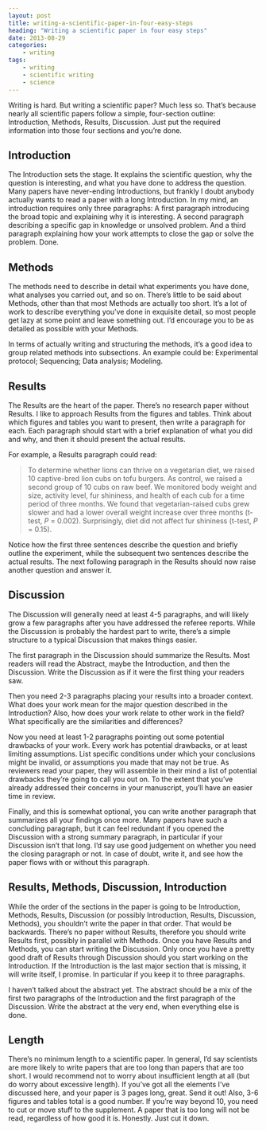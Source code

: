 ```yaml
---
layout: post
title: writing-a-scientific-paper-in-four-easy-steps
heading: "Writing a scientific paper in four easy steps"
date: 2013-08-29
categories: 
    - writing
tags:
    - writing
    - scientific writing
    - science
---
```

Writing is hard. But writing a scientific paper? Much less so. That’s because nearly all scientific papers follow a simple, four-section outline: Introduction, Methods, Results, Discussion. Just put the required information into those four sections and you’re done.

<!--more-->

## Introduction

The Introduction sets the stage. It explains the scientific question, why the question is interesting, and what you have done to address the question. Many papers have never-ending Introductions, but frankly I doubt anybody actually wants to read a paper with a long Introduction. In my mind, an introduction requires only three paragraphs: A first paragraph introducing the broad topic and explaining why it is interesting. A second paragraph describing a specific gap in knowledge or unsolved problem. And a third paragraph explaining how your work attempts to close the gap or solve the problem. Done.

## Methods

The methods need to describe in detail what experiments you have done, what analyses you carried out, and so on. There’s little to be said about Methods, other than that most Methods are actually too short. It’s a lot of work to describe everything you’ve done in exquisite detail, so most people get lazy at some point and leave something out. I’d encourage you to be as detailed as possible with your Methods.

In terms of actually writing and structuring the methods, it’s a good idea to group related methods into subsections. An example could be: Experimental protocol; Sequencing; Data analysis; Modeling.

## Results

The Results are the heart of the paper. There’s no research paper without Results. I like to approach Results from the figures and tables. Think about which figures and tables you want to present, then write a paragraph for each. Each paragraph should start with a brief explanation of what you did and why, and then it should present the actual results.

For example, a Results paragraph could read:

> To determine whether lions can thrive on a vegetarian diet, we raised 10 captive-bred lion cubs on tofu burgers. As control, we raised a second group of 10 cubs on raw beef. We monitored body weight and size, activity level, fur shininess, and health of each cub for a time period of three months. We found that vegetarian-raised cubs grew slower and had a lower overall weight increase over three months (t-test, *P* = 0.002). Surprisingly, diet did not affect fur shininess (t-test, *P* = 0.15).

Notice how the first three sentences describe the question and briefly outline the experiment, while the subsequent two sentences describe the actual results. The next following paragraph in the Results should now raise another question and answer it.

## Discussion

The Discussion will generally need at least 4-5 paragraphs, and will likely grow a few paragraphs after you have addressed the referee reports. While the Discussion is probably the hardest part to write, there’s a simple structure to a typical Discussion that makes things easier.

The first paragraph in the Discussion should summarize the Results. Most readers will read the Abstract, maybe the Introduction, and then the Discussion. Write the Discussion as if it were the first thing your readers saw.

Then you need 2-3 paragraphs placing your results into a broader context. What does your work mean for the major question described in the Introduction? Also, how does your work relate to other work in the field? What specifically are the similarities and differences?

Now you need at least 1-2 paragraphs pointing out some potential drawbacks of your work. Every work has potential drawbacks, or at least limiting assumptions. List specific conditions under which your conclusions might be invalid, or assumptions you made that may not be true. As reviewers read your paper, they will assemble in their mind a list of potential drawbacks they’re going to call you out on. To the extent that you’ve already addressed their concerns in your manuscript, you’ll have an easier time in review.

Finally, and this is somewhat optional, you can write another paragraph that summarizes all your findings once more. Many papers have such a concluding paragraph, but it can feel redundant if you opened the Discussion with a strong summary paragraph, in particular if your Discussion isn’t that long. I’d say use good judgement on whether you need the closing paragraph or not. In case of doubt, write it, and see how the paper flows with or without this paragraph.

## Results, Methods, Discussion, Introduction

While the order of the sections in the paper is going to be Introduction, Methods, Results, Discussion (or possibly Introduction, Results, Discussion, Methods), you shouldn’t write the paper in that order. That would be backwards. There’s no paper without Results, therefore you should write Results first, possibly in parallel with Methods. Once you have Results and Methods, you can start writing the Discussion. Only once you have a pretty good draft of Results through Discussion should you start working on the Introduction. If the Introduction is the last major section that is missing, it will write itself, I promise. In particular if you keep it to three paragraphs.

I haven’t talked about the abstract yet. The abstract should be a mix of the first two paragraphs of the Introduction and the first paragraph of the Discussion. Write the abstract at the very end, when everything else is done.

## Length

There’s no minimum length to a scientific paper. In general, I’d say scientists are more likely to write papers that are too long than papers that are too short. I would recommend not to worry about insufficient length at all (but do worry about excessive length). If you’ve got all the elements I’ve discussed here, and your paper is 3 pages long, great. Send it out! Also, 3-6 figures and tables total is a good number. If you’re way beyond 10, you need to cut or move stuff to the supplement. A paper that is too long will not be read, regardless of how good it is. Honestly. Just cut it down. 
